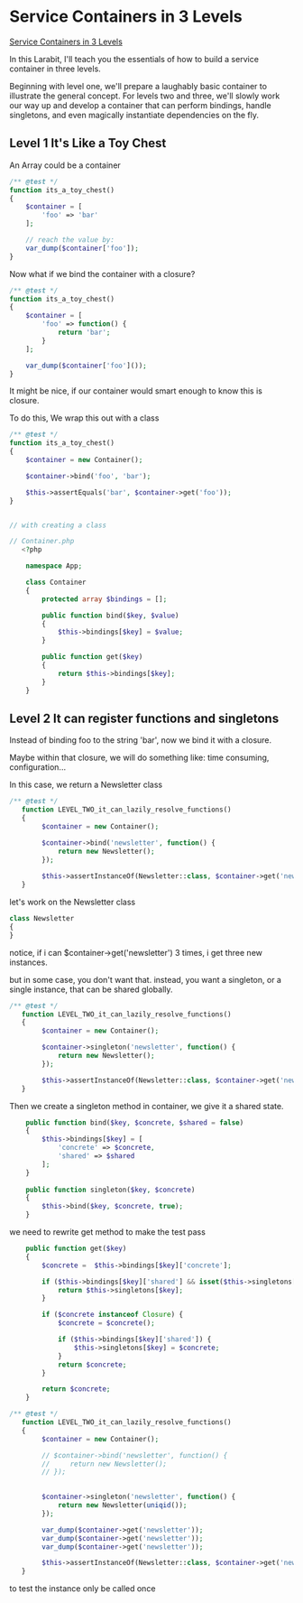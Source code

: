# Service Containers in 3 Levels

[Service Containers in 3 Levels](https://laracasts.com/series/jeffreys-larabits/episodes/16)

In this Larabit, I'll teach you the essentials of how to build a service container in three levels.

Beginning with level one, we'll prepare a laughably basic container to illustrate the general concept. For levels two and three, we'll slowly work our way up and develop a container that can perform bindings, handle singletons, and even magically instantiate dependencies on the fly.

## Level 1 It's Like a Toy Chest

An Array could be a container

```php
/** @test */
function its_a_toy_chest()
{
    $container = [
        'foo' => 'bar'
    ];

    // reach the value by:
    var_dump($container['foo']);
}
```

Now what if we bind the container with a closure?

```php
/** @test */
function its_a_toy_chest()
{
    $container = [
        'foo' => function() {
            return 'bar';
        }
    ];

    var_dump($container['foo']());
}
```

It might be nice, if our container would smart enough to know this is closure.

To do this, We wrap this out with a class

```php
/** @test */
function its_a_toy_chest()
{
    $container = new Container();

    $container->bind('foo', 'bar');

    $this->assertEquals('bar', $container->get('foo'));
}


// with creating a class

// Container.php
   <?php

    namespace App;

    class Container 
    {
        protected array $bindings = [];

        public function bind($key, $value)
        {
            $this->bindings[$key] = $value;
        }

        public function get($key)
        {
            return $this->bindings[$key];
        }
    }
```

## Level 2 It can register functions and singletons

Instead of binding foo to the string 'bar', now we bind it with a closure.

Maybe within that closure, we will do something like: time consuming, configuration...

In this case, we return a Newsletter class

```php
/** @test */
   function LEVEL_TWO_it_can_lazily_resolve_functions()
   {
        $container = new Container();

        $container->bind('newsletter', function() {
            return new Newsletter();
        });
        
        $this->assertInstanceOf(Newsletter::class, $container->get('newsletter'));
   }
```

let's work on the Newsletter class

```php
class Newsletter
{
}
```

notice, if i can $container->get('newsletter') 3 times, i get three new instances.

but in some case, you don't want that. instead, you want a singleton, or a single instance, that can be shared globally.

```php
/** @test */
   function LEVEL_TWO_it_can_lazily_resolve_functions()
   {
        $container = new Container();

        $container->singleton('newsletter', function() {
            return new Newsletter();
        });

        $this->assertInstanceOf(Newsletter::class, $container->get('newsletter'));
   }
```

Then we create a singleton method in container, we give it a shared state.

```php
    public function bind($key, $concrete, $shared = false)
    {
        $this->bindings[$key] = [
            'concrete' => $concrete,
            'shared' => $shared
        ];
    }
    
    public function singleton($key, $concrete)
    {
        $this->bind($key, $concrete, true);
    }
```

we need to rewrite get method to make the test pass

```php
    public function get($key)
    {
        $concrete =  $this->bindings[$key]['concrete'];

        if ($this->bindings[$key]['shared'] && isset($this->singletons[$key])) {
            return $this->singletons[$key];
        }

        if ($concrete instanceof Closure) {
            $concrete = $concrete();

            if ($this->bindings[$key]['shared']) {
                $this->singletons[$key] = $concrete;
            }
            return $concrete;
        }

        return $concrete;
    }
```

```php
/** @test */
   function LEVEL_TWO_it_can_lazily_resolve_functions()
   {
        $container = new Container();

        // $container->bind('newsletter', function() {
        //     return new Newsletter();
        // });
        

        $container->singleton('newsletter', function() {
            return new Newsletter(uniqid());
        });

        var_dump($container->get('newsletter'));
        var_dump($container->get('newsletter'));
        var_dump($container->get('newsletter'));

        $this->assertInstanceOf(Newsletter::class, $container->get('newsletter'));
   }
```

to test the instance only be called once
